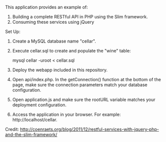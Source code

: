 
This application provides an example of:

1. Building a complete RESTful API in PHP using the Slim framework.
2. Consuming these services using jQuery

Set Up:

1. Create a MySQL database name "cellar".
2. Execute cellar.sql to create and populate the "wine" table:

	mysql cellar -uroot < cellar.sql

3. Deploy the webapp included in this repository.
4. Open api/index.php. In the getConnection() function at the bottom of the page, make sure the connection parameters match your database configuration. 
5. Open application.js and make sure the rootURL variable matches your deployment configuration.
6. Access the application in your browser. For example: http://localhost/cellar.

Credit: http://coenraets.org/blog/2011/12/restful-services-with-jquery-php-and-the-slim-framework/

